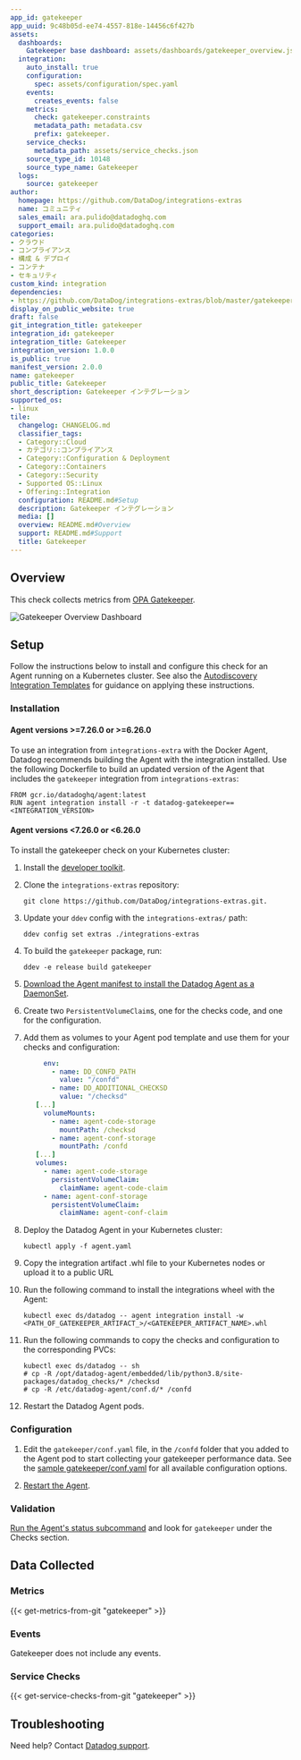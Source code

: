 ```yaml
---
app_id: gatekeeper
app_uuid: 9c48b05d-ee74-4557-818e-14456c6f427b
assets:
  dashboards:
    Gatekeeper base dashboard: assets/dashboards/gatekeeper_overview.json
  integration:
    auto_install: true
    configuration:
      spec: assets/configuration/spec.yaml
    events:
      creates_events: false
    metrics:
      check: gatekeeper.constraints
      metadata_path: metadata.csv
      prefix: gatekeeper.
    service_checks:
      metadata_path: assets/service_checks.json
    source_type_id: 10148
    source_type_name: Gatekeeper
  logs:
    source: gatekeeper
author:
  homepage: https://github.com/DataDog/integrations-extras
  name: コミュニティ
  sales_email: ara.pulido@datadoghq.com
  support_email: ara.pulido@datadoghq.com
categories:
- クラウド
- コンプライアンス
- 構成 & デプロイ
- コンテナ
- セキュリティ
custom_kind: integration
dependencies:
- https://github.com/DataDog/integrations-extras/blob/master/gatekeeper/README.md
display_on_public_website: true
draft: false
git_integration_title: gatekeeper
integration_id: gatekeeper
integration_title: Gatekeeper
integration_version: 1.0.0
is_public: true
manifest_version: 2.0.0
name: gatekeeper
public_title: Gatekeeper
short_description: Gatekeeper インテグレーション
supported_os:
- linux
tile:
  changelog: CHANGELOG.md
  classifier_tags:
  - Category::Cloud
  - カテゴリ::コンプライアンス
  - Category::Configuration & Deployment
  - Category::Containers
  - Category::Security
  - Supported OS::Linux
  - Offering::Integration
  configuration: README.md#Setup
  description: Gatekeeper インテグレーション
  media: []
  overview: README.md#Overview
  support: README.md#Support
  title: Gatekeeper
---
```


<!--  SOURCED FROM https://github.com/DataDog/integrations-extras -->


## Overview

This check collects metrics from [OPA Gatekeeper][1].

![Gatekeeper Overview Dashboard][2]

## Setup

Follow the instructions below to install and configure this check for an Agent running on a Kubernetes cluster. See also the [Autodiscovery Integration Templates][3] for guidance on applying these instructions.

### Installation

#### Agent versions >=7.26.0 or >=6.26.0

To use an integration from `integrations-extra` with the Docker Agent, Datadog recommends building the Agent with the integration installed. Use the following Dockerfile to build an updated version of the Agent that includes the `gatekeeper` integration from `integrations-extras`:

```
FROM gcr.io/datadoghq/agent:latest
RUN agent integration install -r -t datadog-gatekeeper==<INTEGRATION_VERSION>
```

#### Agent versions <7.26.0 or <6.26.0

To install the gatekeeper check on your Kubernetes cluster:

1. Install the [developer toolkit][4].
2. Clone the `integrations-extras` repository:

   ```shell
   git clone https://github.com/DataDog/integrations-extras.git.
   ```

3. Update your `ddev` config with the `integrations-extras/` path:

   ```shell
   ddev config set extras ./integrations-extras
   ```

4. To build the `gatekeeper` package, run:

   ```shell
   ddev -e release build gatekeeper
   ```

5. [Download the Agent manifest to install the Datadog Agent as a DaemonSet][5].
6. Create two `PersistentVolumeClaim`s, one for the checks code, and one for the configuration.
7. Add them as volumes to your Agent pod template and use them for your checks and configuration:

   ```yaml
        env:
          - name: DD_CONFD_PATH
            value: "/confd"
          - name: DD_ADDITIONAL_CHECKSD
            value: "/checksd"
      [...]
        volumeMounts:
          - name: agent-code-storage
            mountPath: /checksd
          - name: agent-conf-storage
            mountPath: /confd
      [...]
      volumes:
        - name: agent-code-storage
          persistentVolumeClaim:
            claimName: agent-code-claim
        - name: agent-conf-storage
          persistentVolumeClaim:
            claimName: agent-conf-claim
   ```

8. Deploy the Datadog Agent in your Kubernetes cluster:

   ```shell
   kubectl apply -f agent.yaml
   ```

9. Copy the integration artifact .whl file to your Kubernetes nodes or upload it to a public URL

10. Run the following command to install the integrations wheel with the Agent:

    ```shell
    kubectl exec ds/datadog -- agent integration install -w <PATH_OF_GATEKEEPER_ARTIFACT_>/<GATEKEEPER_ARTIFACT_NAME>.whl
    ```

11. Run the following commands to copy the checks and configuration to the corresponding PVCs:

    ```shell
    kubectl exec ds/datadog -- sh
    # cp -R /opt/datadog-agent/embedded/lib/python3.8/site-packages/datadog_checks/* /checksd
    # cp -R /etc/datadog-agent/conf.d/* /confd
    ```

12. Restart the Datadog Agent pods.

### Configuration

1. Edit the `gatekeeper/conf.yaml` file, in the `/confd` folder that you added to the Agent pod to start collecting your gatekeeper performance data. See the [sample gatekeeper/conf.yaml][6] for all available configuration options.

2. [Restart the Agent][7].

### Validation

[Run the Agent's status subcommand][8] and look for `gatekeeper` under the Checks section.

## Data Collected

### Metrics
{{< get-metrics-from-git "gatekeeper" >}}


### Events

Gatekeeper does not include any events.

### Service Checks
{{< get-service-checks-from-git "gatekeeper" >}}


## Troubleshooting

Need help? Contact [Datadog support][11].


[1]: https://github.com/open-policy-agent/gatekeeper
[2]: https://raw.githubusercontent.com/DataDog/integrations-extras/master/gatekeeper/images/gatekeeper_dashboard.png
[3]: https://docs.datadoghq.com/ja/agent/kubernetes/integrations/
[4]: https://docs.datadoghq.com/ja/developers/integrations/python/
[5]: https://docs.datadoghq.com/ja/agent/kubernetes/daemonset_setup/?tab=k8sfile
[6]: https://github.com/DataDog/integrations-extras/blob/master/gatekeeper/datadog_checks/gatekeeper/data/conf.yaml.example
[7]: https://docs.datadoghq.com/ja/agent/guide/agent-commands/#start-stop-and-restart-the-agent
[8]: https://docs.datadoghq.com/ja/agent/guide/agent-commands/#agent-status-and-information
[9]: https://github.com/DataDog/integrations-extras/blob/master/gatekeeper/metadata.csv
[10]: https://github.com/DataDog/integrations-extras/blob/master/gatekeeper/assets/service_checks.json
[11]: https://docs.datadoghq.com/ja/help/